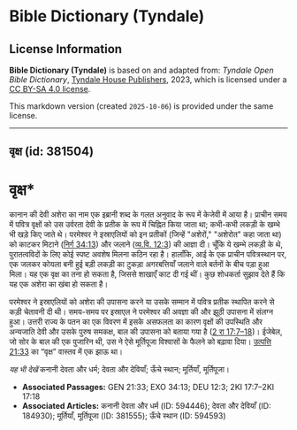 # Bible Dictionary (Tyndale)

## License Information

**Bible Dictionary (Tyndale)** is based on and adapted from: _Tyndale Open Bible Dictionary_, [Tyndale House Publishers](https://tyndaleopenresources.com/), 2023, which is licensed under a [CC BY-SA 4.0 license](https://creativecommons.org/licenses/by-sa/4.0/legalcode.en).

This markdown version (created `2025-10-06`) is provided under the same license.



--------------------------------

## वृक्ष (id: 381504)

वृक्ष\*
=======

कानान की देवी अशेरा का नाम एक इब्रानी शब्द के गलत अनुवाद के रूप में केजेवी में आया है। प्राचीन समय में पवित्र वृक्षों को उस उर्वरता देवी के प्रतीक के रूप में चिह्नित किया जाता था; कभी\-कभी लकड़ी के खम्भे भी खड़े किए जाते थे। परमेश्वर ने इस्राएलियों को इन प्रतीकों (जिन्हें "अशेरों," "अशेरोत" कहा जाता था) को काटकर मिटाने ([निर्ग 34:13](https://ref.ly/Exod34:13)) और जलाने ([व्य.वि. 12:3](https://ref.ly/Deut12:3)) की आज्ञा दी। चूँकि ये खम्भे लकड़ी के थे, पुरातत्वविदों के लिए कोई स्पष्ट अवशेष मिलना कठिन रहा है। हालाँकि, आई के एक प्राचीन पवित्रस्थान पर, एक जलकर कोयला बनी हुई बड़ी लकड़ी का टुकड़ा अगरबत्तियाँ जलाने वाले बर्तनों के बीच पड़ा हुआ मिला। यह एक वृक्ष का तना हो सकता है, जिससे शाखाएँ काट दी गई थीं। कुछ शोधकर्ता सुझाव देते हैं कि यह एक अशेरा का खंबा हो सकता है।

परमेश्वर ने इस्राएलियों को अशेरा की उपासना करने या उसके सम्मान में पवित्र प्रतीक स्थापित करने से कड़ी चेतावनी दी थी। समय\-समय पर इस्राएल ने परमेश्वर की अवज्ञा की और झूठी उपासना में संलग्न हुआ। उत्तरी राज्य के पतन का एक विवरण में इसके असफलता का कारण वृक्षों की उपस्थिति और अन्यजाति देवी और उसके पुरुष समकक्ष, बाल की उपासना को बताया गया है ([2 रा 17:7–18](https://ref.ly/2Kgs17:7-2Kgs17:18))। ईजेबेल, जो सोर के बाल की एक पुजारिन थी, उस ने ऐसे मूर्तिपूजा विश्वासों के फैलने को बढ़ावा दिया। [उत्पत्ति 21:33](https://ref.ly/Gen21:33) का “वृक्ष” वास्तव में एक झाऊ था।

*यह भी देखें* कनानी देवता और धर्म; देवता और देवियाँ; ऊँचे स्थान; मूर्तियाँ, मूर्तिपूजा। 

* **Associated Passages:** GEN 21:33; EXO 34:13; DEU 12:3; 2KI 17:7–2KI 17:18
* **Associated Articles:** कनानी देवता और धर्म (ID: 594446); देवता और देवियाँ (ID: 184930); मूर्तियाँ, मूर्तिपूजा (ID: 381555); ऊँचे स्थान (ID: 594593)

